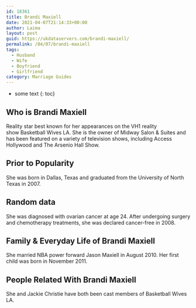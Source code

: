 ```yaml
---
id: 18361
title: Brandi Maxiell
date: 2021-04-07T21:14:33+00:00
author: Laima
layout: post
guid: https://ukdataservers.com/brandi-maxiell/
permalink: /04/07/brandi-maxiell
tags:
  - Husband
  - Wife
  - Boyfriend
  - Girlfriend
category: Marriage Guides
---
```


* some text
{: toc}


## Who is Brandi Maxiell
                  
                  
                  
Reality star best known for her appearances on the VH1 reality show Basketball Wives LA. She is the owner of Midway Salon & Suites and has been featured on a variety of television shows, including Access Hollywood and The Arsenio Hall Show. 
                  
              
            
              
            
                
                
                
## Prior to Popularity
                  
                  
                  
She was born in Dallas, Texas and graduated from the University of North Texas in 2007. 
                  
              
            
              
            
                
                
                
## Random data
                  
                  
                  
She was diagnosed with ovarian cancer at age 24. After undergoing surgery and chemotherapy treatments, she was declared cancer-free in 2008.
                  
              
            
              
            
                
                
                
## Family & Everyday Life of Brandi Maxiell
                  
                  
                  
She married NBA power forward Jason Maxiell in August 2010. Her first child was born in November 2011.
                  
              
            
              
            
                
                
                
## People Related With Brandi Maxiell
                  
                  
                  
She and Jackie Christie have both been cast members of Basketball Wives LA.
                  
              
            
              
            
                
              
            
              
              
            
            
              
            
          
          
          